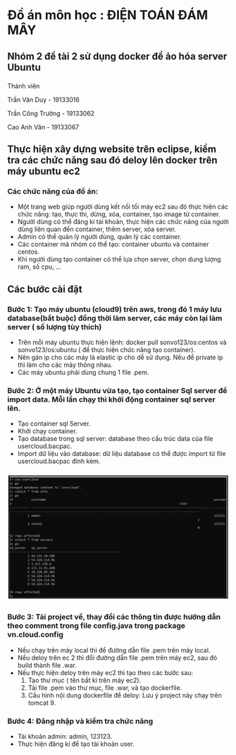 # Đồ án môn học :  ĐIỆN TOÁN ĐÁM MÂY
## Nhóm 2 đề tài 2 sử dụng docker để ảo hóa server Ubuntu </p>
<p>Thành viên</p>
<p>Trần Văn Duy - 19133016</p>
<p>Trần Công Trường - 19133062</p>
<p>Cao Anh Văn - 19133067</p>

## Thực hiện xây dựng website trên eclipse, kiểm tra các chức năng sau đó deloy lên docker trên máy ubuntu ec2
### Các chức năng của đồ án: 
- Một trang web giúp người dùng kết nối tối máy ec2 sau đó thực hiện các chức năng: tạo, thực thi, dừng, xóa, container, tạo image từ container.
- Người dùng có thể đăng kí tài khoản, thực hiện các chức năng của người dùng liên quan đến container, thêm server, xóa server.
- Admin có thể quản lý người dùng, quản lý các container.
- Các container mà nhóm có thể tạo: container ubuntu và container centos.
- Khi người dùng tạo container có thể lựa chọn server, chọn dung lượng ram, số cpu, ...
## Các bước cài đặt 

### Bước 1: Tạo máy ubuntu (cloud9) trên aws, trong đó 1 máy lưu database(bắt buộc) đồng thời làm server, các máy còn lại làm server ( số lượng tùy thích)</p>
  - Trên mỗi máy ubuntu thực hiện lệnh: docker pull sonvo123/os:centos và sonvo123/os:ubuntu ( để thực hiện chức năng tạo container).
  - Nên gán ip cho các máy là elastic ip cho dễ sử dụng. Nếu để private ip thì làm  cho các máy thông nhau.
  - Các máy ubuntu phải dùng chung 1 file .pem.
### Bước 2: Ở một máy Ubuntu vừa tạo, tạo container Sql server để import data. Mỗi lần chạy thì khởi động container sql server lên.</p>
  - Tạo container sql Server.
  - Khởi chạy container.
  - Tạo database trong sql server: database theo cấu trúc data của file usercloud.bacpac.
  - Import dữ liệu vào database: dữ liệu database có thể được import từ file usercloud.bacpac đính kèm.
  ### <img src="src/main/images/database.png">
### Bước 3: Tải project về, thay đổi các thông tin được hướng dẫn theo comment trong file config.java trong package vn.cloud.config<p>
  - Nếu chạy trên máy local thì để đường dẫn file .pem trên máy local.
  - Nếu deloy trên ec 2 thì đổi đường dẫn file .pem trên máy ec2, sau đó build thành file .war.
  - Nếu thực hiện deloy trên máy ec2 thì tạo theo các bước sau:
    1. Tạo thư mục ( tên bất kì trên máy ec2).
    2. Tải file .pem vào thư mục, file .war, và tạo dockerfile.
    3. Cấu hình nội dung dockerfile để deloy: Lưu ý project này chạy trên tomcat 9.
### Bước 4: Đăng nhập và kiểm tra chức năng
  - Tài khoản admin: admin, 123123.
  - Thực hiện đăng kí để tạo tài khoản user.
    
